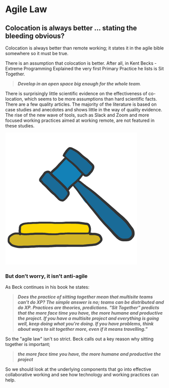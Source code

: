 # Agile Law

## Colocation is always better … stating the bleeding obvious?

Colocation is always better than remote working; it states it in the agile bible somewhere so it must be true.

There is an assumption that colocation is better. After all, in Kent Becks - Extreme Programming Explained the very first Primary Practice he lists is Sit Together. 

> _**Develop in an open space big enough for the whole team**._

There is surprisingly little scientific evidence on the effectiveness of co-location, which seems to be more assumptions than hard scientific facts. There are a few quality articles. The majority of the literature is based on case studies and anecdotes and shows little in the way of quality evidence. The rise of the new wave of tools, such as Slack and Zoom and more focused working practices aimed at working remote, are not featured in these studies.

![](../.gitbook/assets/gavel-01.png)

### But don’t worry, it isn't anti-agile

As Beck continues in his book he states:

> _**Does the practice of sitting together mean that multisite teams can't do XP?  The simple answer is no; teams can be distributed and do XP. Practices are theories, predictions. "Sit Together" predicts that the more face time you have, the more humane and productive the project. If you have a multisite project and everything is going well, keep doing what you're doing. If you have problems, think about ways to sit together more, even if it means travelling."**_

So the "agile law" isn't so strict. Beck calls out a key reason why sitting together is important; 

> _**the more face time you have, the more humane and productive the project**_

So we should look at the underlying components that go into effective collaborative working and see how technology and working practices can help.

